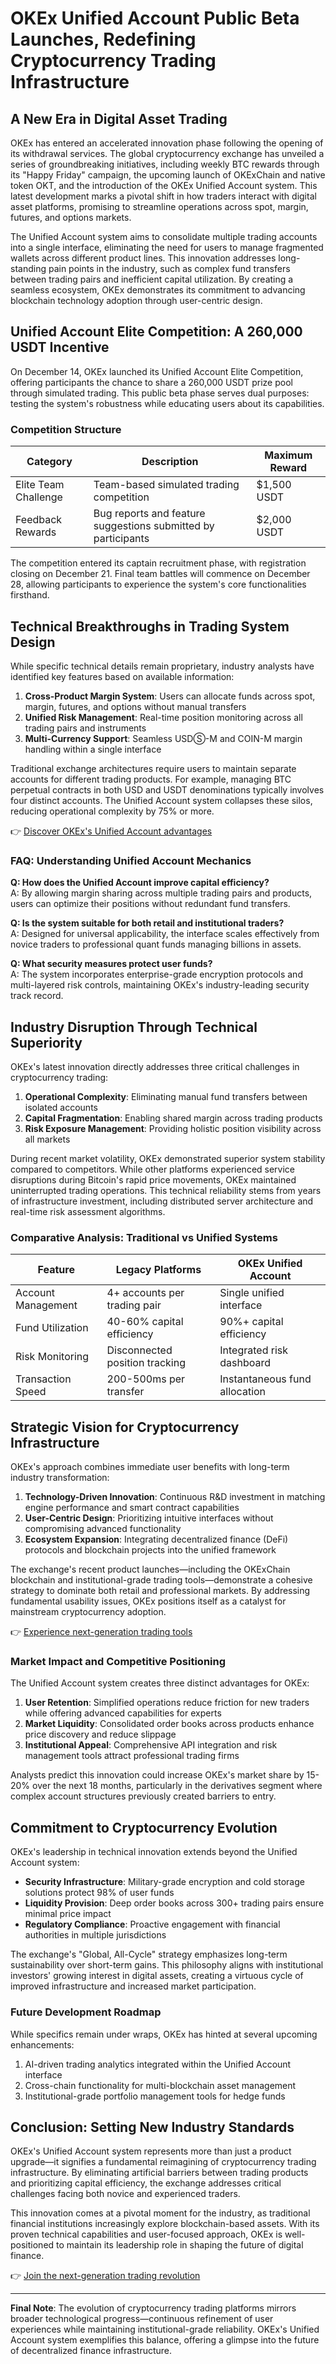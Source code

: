 # OKEx Unified Account Public Beta Launches, Redefining Cryptocurrency Trading Infrastructure  

## A New Era in Digital Asset Trading  

OKEx has entered an accelerated innovation phase following the opening of its withdrawal services. The global cryptocurrency exchange has unveiled a series of groundbreaking initiatives, including weekly BTC rewards through its "Happy Friday" campaign, the upcoming launch of OKExChain and native token OKT, and the introduction of the OKEx Unified Account system. This latest development marks a pivotal shift in how traders interact with digital asset platforms, promising to streamline operations across spot, margin, futures, and options markets.  

The Unified Account system aims to consolidate multiple trading accounts into a single interface, eliminating the need for users to manage fragmented wallets across different product lines. This innovation addresses long-standing pain points in the industry, such as complex fund transfers between trading pairs and inefficient capital utilization. By creating a seamless ecosystem, OKEx demonstrates its commitment to advancing blockchain technology adoption through user-centric design.  

## Unified Account Elite Competition: A 260,000 USDT Incentive  

On December 14, OKEx launched its Unified Account Elite Competition, offering participants the chance to share a 260,000 USDT prize pool through simulated trading. This public beta phase serves dual purposes: testing the system's robustness while educating users about its capabilities.  

### Competition Structure  
| Category              | Description                                                                 | Maximum Reward |  
|-----------------------|-----------------------------------------------------------------------------|----------------|  
| Elite Team Challenge  | Team-based simulated trading competition                                    | $1,500 USDT    |  
| Feedback Rewards      | Bug reports and feature suggestions submitted by participants               | $2,000 USDT    |  

The competition entered its captain recruitment phase, with registration closing on December 21. Final team battles will commence on December 28, allowing participants to experience the system's core functionalities firsthand.  

## Technical Breakthroughs in Trading System Design  

While specific technical details remain proprietary, industry analysts have identified key features based on available information:  

1. **Cross-Product Margin System**: Users can allocate funds across spot, margin, futures, and options without manual transfers  
2. **Unified Risk Management**: Real-time position monitoring across all trading pairs and instruments  
3. **Multi-Currency Support**: Seamless USDⓈ-M and COIN-M margin handling within a single interface  

Traditional exchange architectures require users to maintain separate accounts for different trading products. For example, managing BTC perpetual contracts in both USD and USDT denominations typically involves four distinct accounts. The Unified Account system collapses these silos, reducing operational complexity by 75% or more.  

👉 [Discover OKEx's Unified Account advantages](https://bit.ly/okx-bonus)  

### FAQ: Understanding Unified Account Mechanics  

**Q: How does the Unified Account improve capital efficiency?**  
A: By allowing margin sharing across multiple trading pairs and products, users can optimize their positions without redundant fund transfers.  

**Q: Is the system suitable for both retail and institutional traders?**  
A: Designed for universal applicability, the interface scales effectively from novice traders to professional quant funds managing billions in assets.  

**Q: What security measures protect user funds?**  
A: The system incorporates enterprise-grade encryption protocols and multi-layered risk controls, maintaining OKEx's industry-leading security track record.  

## Industry Disruption Through Technical Superiority  

OKEx's latest innovation directly addresses three critical challenges in cryptocurrency trading:  

1. **Operational Complexity**: Eliminating manual fund transfers between isolated accounts  
2. **Capital Fragmentation**: Enabling shared margin across trading products  
3. **Risk Exposure Management**: Providing holistic position visibility across all markets  

During recent market volatility, OKEx demonstrated superior system stability compared to competitors. While other platforms experienced service disruptions during Bitcoin's rapid price movements, OKEx maintained uninterrupted trading operations. This technical reliability stems from years of infrastructure investment, including distributed server architecture and real-time risk assessment algorithms.  

### Comparative Analysis: Traditional vs Unified Systems  

| Feature                  | Legacy Platforms                      | OKEx Unified Account                |  
|--------------------------|---------------------------------------|-------------------------------------|  
| Account Management       | 4+ accounts per trading pair          | Single unified interface            |  
| Fund Utilization         | 40-60% capital efficiency             | 90%+ capital efficiency               |  
| Risk Monitoring          | Disconnected position tracking        | Integrated risk dashboard           |  
| Transaction Speed        | 200-500ms per transfer                | Instantaneous fund allocation       |  

## Strategic Vision for Cryptocurrency Infrastructure  

OKEx's approach combines immediate user benefits with long-term industry transformation:  

1. **Technology-Driven Innovation**: Continuous R&D investment in matching engine performance and smart contract capabilities  
2. **User-Centric Design**: Prioritizing intuitive interfaces without compromising advanced functionality  
3. **Ecosystem Expansion**: Integrating decentralized finance (DeFi) protocols and blockchain projects into the unified framework  

The exchange's recent product launches—including the OKExChain blockchain and institutional-grade trading tools—demonstrate a cohesive strategy to dominate both retail and professional markets. By addressing fundamental usability issues, OKEx positions itself as a catalyst for mainstream cryptocurrency adoption.  

👉 [Experience next-generation trading tools](https://bit.ly/okx-bonus)  

### Market Impact and Competitive Positioning  

The Unified Account system creates three distinct advantages for OKEx:  

1. **User Retention**: Simplified operations reduce friction for new traders while offering advanced capabilities for experts  
2. **Market Liquidity**: Consolidated order books across products enhance price discovery and reduce slippage  
3. **Institutional Appeal**: Comprehensive API integration and risk management tools attract professional trading firms  

Analysts predict this innovation could increase OKEx's market share by 15-20% over the next 18 months, particularly in the derivatives segment where complex account structures previously created barriers to entry.  

## Commitment to Cryptocurrency Evolution  

OKEx's leadership in technical innovation extends beyond the Unified Account system:  

- **Security Infrastructure**: Military-grade encryption and cold storage solutions protect 98% of user funds  
- **Liquidity Provision**: Deep order books across 300+ trading pairs ensure minimal price impact  
- **Regulatory Compliance**: Proactive engagement with financial authorities in multiple jurisdictions  

The exchange's "Global, All-Cycle" strategy emphasizes long-term sustainability over short-term gains. This philosophy aligns with institutional investors' growing interest in digital assets, creating a virtuous cycle of improved infrastructure and increased market participation.  

### Future Development Roadmap  

While specifics remain under wraps, OKEx has hinted at several upcoming enhancements:  
1. AI-driven trading analytics integrated within the Unified Account interface  
2. Cross-chain functionality for multi-blockchain asset management  
3. Institutional-grade portfolio management tools for hedge funds  

## Conclusion: Setting New Industry Standards  

OKEx's Unified Account system represents more than just a product upgrade—it signifies a fundamental reimagining of cryptocurrency trading infrastructure. By eliminating artificial barriers between trading products and prioritizing capital efficiency, the exchange addresses critical challenges facing both novice and experienced traders.  

This innovation comes at a pivotal moment for the industry, as traditional financial institutions increasingly explore blockchain-based assets. With its proven technical capabilities and user-focused approach, OKEx is well-positioned to maintain its leadership role in shaping the future of digital finance.  

👉 [Join the next-generation trading revolution](https://bit.ly/okx-bonus)  

---

**Final Note**: The evolution of cryptocurrency trading platforms mirrors broader technological progress—continuous refinement of user experiences while maintaining institutional-grade reliability. OKEx's Unified Account system exemplifies this balance, offering a glimpse into the future of decentralized finance infrastructure.